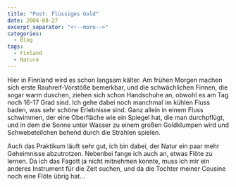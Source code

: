 ```yaml
---
title: "Post: Flüssiges Gold"
date: 2004-08-27
excerpt_separator: "<!--more-->"
categories:
  - Blog
tags:
  - Finland
  - Nature
---
```


Hier in Finnland wird es schon langsam kälter. Am frühen Morgen machen sich erste Rauhreif-Vorstöße bemerkbar, und die schwächlichen Finnen, die sogar warm duschen, ziehen sich schon Handschuhe an, obwohl es am Tag noch 16-17 Grad sind. Ich gehe dabei noch manchmal im kühlen Fluss baden, was sehr schöne Erlebnisse sind. Ganz allein in einem Fluss schwimmen, der eine Oberfläche wie ein Spiegel hat, die man durchpflügt, und in dem die Sonne unter Wasser zu einem großen Goldklumpen wird und Schwebeteilchen behend durch die Strahlen spielen.

<!--more-->

Auch das Praktikum läuft sehr gut, ich bin dabei, der Natur ein paar mehr Geheimnisse abzutrotzen. Nebenbei fange ich auch an, etwas Flöte zu lernen. Da ich das Fagott ja nicht mitnehmen konnte, muss ich mir ein anderes Instrument für die Zeit suchen, und da die Tochter meiner Cousine noch eine Flöte übrig hat...